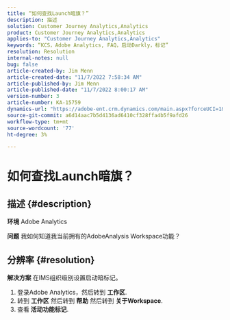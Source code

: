 ```yaml
---
title: “如何查找Launch暗旗？”
description: 描述
solution: Customer Journey Analytics,Analytics
product: Customer Journey Analytics,Analytics
applies-to: "Customer Journey Analytics,Analytics"
keywords: “KCS，Adobe Analytics, FAQ，启动Darkly，标记”
resolution: Resolution
internal-notes: null
bug: false
article-created-by: Jim Menn
article-created-date: "11/7/2022 7:58:34 AM"
article-published-by: Jim Menn
article-published-date: "11/7/2022 8:00:17 AM"
version-number: 3
article-number: KA-15759
dynamics-url: "https://adobe-ent.crm.dynamics.com/main.aspx?forceUCI=1&pagetype=entityrecord&etn=knowledgearticle&id=0b8172f4-715e-ed11-9561-6045bd0065f9"
source-git-commit: a6d14aac7b5d4136ad6410cf328ffa4b5f9afd26
workflow-type: tm+mt
source-wordcount: '77'
ht-degree: 3%

---
```


# 如何查找Launch暗旗？

## 描述 {#description}


<b>环境</b>
Adobe Analytics

<b>问题</b>
我如何知道我当前拥有的AdobeAnalysis Workspace功能？


## 分辨率 {#resolution}


<b>解决方案</b>
在IMS组织级别设置启动暗标记。

1. 登录Adobe Analytics，然后转到 <b>工作区</b>.
2. 转到 <b>工作区</b> 然后转到 <b>帮助</b> 然后转到 <b>关于Workspace</b>.
3. 查看<b> 活动功能标记</b>.

